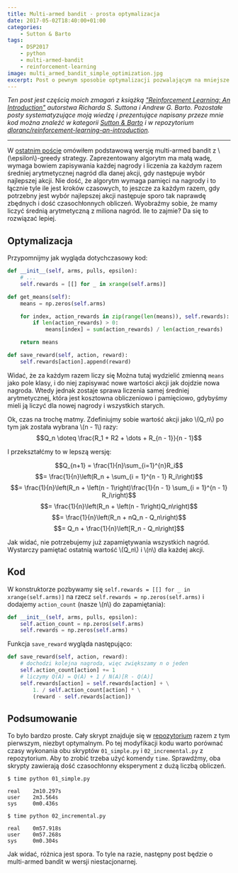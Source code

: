 ```yaml
---
title: Multi-armed bandit - prosta optymalizacja
date: 2017-05-02T18:40:00+01:00
categories:
    - Sutton & Barto
tags:
    - DSP2017
    - python
    - multi-armed-bandit
    - reinforcement-learning
image: multi_armed_bandit_simple_optimization.jpg
excerpt: Post o pewnym sposobie optymalizacji pozwalającym na mniejsze zużycie pamięci i mocy procesora dla algorytmu zaprezentowanego w poprzednim poście o multi-armed bandit problem.
---
```

*Ten post jest częścią moich zmagań z książką ["Reinforcement Learning: An Introduction"](http://incompleteideas.net/book/the-book.html) autorstwa Richarda S. Suttona i Andrew G. Barto. Pozostałe posty systematyzujące moją wiedzę i prezentujące napisany przeze mnie kod można znaleźć w kategorii [Sutton & Barto](/blog/kategorie/Sutton%20%26%20Barto) i w repozytorium [dloranc/reinforcement-learning-an-introduction](https://github.com/dloranc/reinforcement-learning-an-introduction).*

---
W [ostatnim poście](/blog/2017/04/29/atak-wielorekich-bandytow) omówiłem podstawową wersję multi-armed bandit z \\(\epsilon\\)-greedy strategy. Zaprezentowany algorytm ma małą wadę, wymaga bowiem zapisywania każdej nagrody i liczenia za każdym razem średniej arytmetycznej nagród dla danej akcji, gdy następuje wybór najlepszej akcji. Nie dość, że algorytm wymaga pamięci na nagrody i to łącznie tyle ile jest kroków czasowych, to jeszcze za każdym razem, gdy potrzebny jest wybór najlepszej akcji następuje sporo tak naprawdę zbędnych i dość czasochłonnych obliczeń. Wyobraźmy sobie, że mamy liczyć średnią arytmetyczną z miliona nagród. Ile to zajmie? Da się to rozwiązać lepiej.

## Optymalizacja
Przypomnijmy jak wygląda dotychczasowy kod:
```python
def __init__(self, arms, pulls, epsilon):
    # ...
    self.rewards = [[] for _ in xrange(self.arms)]

def get_means(self):
    means = np.zeros(self.arms)

    for index, action_rewards in zip(range(len(means)), self.rewards):
        if len(action_rewards) > 0:
            means[index] = sum(action_rewards) / len(action_rewards)

    return means

def save_reward(self, action, reward):
    self.rewards[action].append(reward)
```
Widać, że za każdym razem liczy się Można tutaj wydzielić zmienną `means` jako pole klasy, i do niej zapisywać nowe wartości akcji jak dojdzie nowa nagroda. Wtedy jednak zostaje sprawa liczenia samej średniej arytmetycznej, która jest kosztowna obliczeniowo i pamięciowo, gdybyśmy mieli ją liczyć dla nowej nagrody i wszystkich starych.

Ok, czas na trochę matmy. Zdefiniujmy sobie wartość akcji jako \\(Q_n\\) po tym jak została wybrana \\(n - 1\\) razy:
$$Q_n \doteq \frac{R_1 + R2 + \dots + R_{n - 1}}{n - 1}$$

I przekształćmy to w lepszą wersję:

$$Q_{n+1} = \frac{1}{n}\sum_{i=1}^{n}R_i$$
$$= \frac{1}{n}\left(R_n + \sum_{i = 1}^{n - 1} R_i\right)$$
$$= \frac{1}{n}\left(R_n + \left(n - 1\right)\frac{1}{n - 1} \sum_{i = 1}^{n - 1} R_i\right)$$
$$= \frac{1}{n}\left(R_n + \left(n - 1\right)Q_n\right)$$
$$= \frac{1}{n}\left(R_n + nQ_n - Q_n\right)$$
$$= Q_n + \frac{1}{n}\left[R_n - Q_n\right]$$

Jak widać, nie potrzebujemy już zapamiętywania wszystkich nagród. Wystarczy pamiętać ostatnią wartość \\(Q_n\\) i \\(n\\) dla każdej akcji.

## Kod

W konstruktorze pozbywamy się `self.rewards = [[] for _ in xrange(self.arms)]` na rzecz `self.rewards = np.zeros(self.arms)` i dodajemy `action_count` (nasze \\(n\\) do zapamiętania):
```python
def __init__(self, arms, pulls, epsilon):
    self.action_count = np.zeros(self.arms)
    self.rewards = np.zeros(self.arms)
```

Funkcja `save_reward` wygląda następująco:
```python
def save_reward(self, action, reward):
    # dochodzi kolejna nagroda, więc zwiększamy n o jeden
    self.action_count[action] += 1
    # liczymy Q(A) = Q(A) + 1 / N(A)[R - Q(A)]
    self.rewards[action] = self.rewards[action] + \
        1. / self.action_count[action] * \
        (reward - self.rewards[action])
```

## Podsumowanie
To było bardzo proste. Cały skrypt znajduje się w [repozytorium](https://github.com/dloranc/reinforcement-learning-an-introduction/blob/master/01_multi_arm_bandits/02_incremental.py) razem z tym pierwszym, niezbyt optymalnym. Po tej modyfikacji kodu warto porównać czasy wykonania obu skryptów `01_simple.py` i `02_incremental.py` z repozytorium. Aby to zrobić trzeba użyć komendy `time`. Sprawdźmy, oba skrypty zawierają dość czasochłonny eksperyment z dużą liczbą obliczeń.

```shell
$ time python 01_simple.py

real    2m10.297s
user    2m3.564s
sys     0m0.436s
```

```shell
$ time python 02_incremental.py

real    0m57.918s
user    0m57.268s
sys     0m0.304s
```

Jak widać, różnica jest spora. To tyle na razie, następny post będzie o multi-armed bandit w wersji niestacjonarnej.
